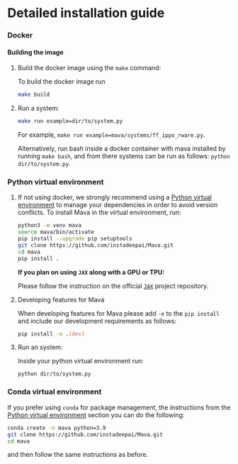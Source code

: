 # Detailed installation guide

### Docker

#### Building the image

1. Build the docker image using the `make` command:

    To build the docker image run

    ```bash
    make build
    ```

2. Run a system:

    ```bash
    make run example=dir/to/system.py
    ```

    For example, `make run example=mava/systems/ff_ippo_rware.py`.

    Alternatively, run bash inside a docker container with mava installed by running `make bash`, and from there systems can be run as follows: `python dir/to/system.py`.

### Python virtual environment

1. If not using docker, we strongly recommend using a
    [Python virtual environment](https://docs.python.org/3/tutorial/venv.html)
    to manage your dependencies in order to avoid version conflicts. To install Mava in the virtual environment, run:

    ```bash
    python3 -m venv mava
    source mava/bin/activate
    pip install --upgrade pip setuptools
    git clone https://github.com/instadeepai/Mava.git
    cd mava
    pip install .
    ```

    **If you plan on using `JAX` along with a GPU or TPU:**

    Please follow the instruction on the official [`JAX`](https://github.com/google/jax) project repository.

2. Developing features for Mava

    When developing features for Mava please add `-e` to the `pip install` and include our development requirements as follows:

    ```bash
    pip install -e .[dev]
    ```

3. Run an system:

    Inside your python virtual environment run:
    ```
    python dir/to/system.py
    ```

### Conda virtual environment
If you prefer using `conda` for package management, the instructions from the [Python virtual environment](#python-virtual-environment) section you can do the following:

```bash
conda create -n mava python=3.9
git clone https://github.com/instadeepai/Mava.git
cd mava
```
and then follow the same instructions as before.
